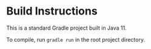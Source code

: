 # Build Instructions

This is a standard Gradle project built in Java 11.

To compile, run `gradle run` in the root project directory.
